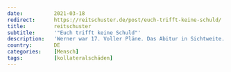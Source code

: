 ```yaml
---
date:          2021-03-18
redirect:      https://reitschuster.de/post/euch-trifft-keine-schuld/
title:         reitschuster
subtitle:      '"Euch trifft keine Schuld"'
description:   'Werner war 17. Voller Pläne. Das Abitur in Sichtweite. Der große Traum von einer Weltreise. Geld dafür gespart. Dann kam Corona. Ein Jahr Distanzunterricht. Eines Tages wachte Werner nicht mehr auf. "Euch trifft keine Schuld", war seine letzte Nachricht an seine Eltern.'
country:       DE
categories:    [Mensch]
tags:          [kollateralschäden]
---
```

